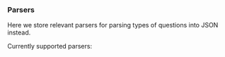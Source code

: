 ### Parsers

Here we store relevant parsers for parsing types of questions into JSON instead.

Currently supported parsers:


